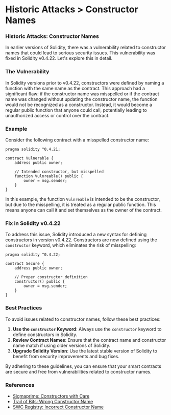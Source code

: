 # Historic Attacks > Constructor Names

### Historic Attacks: Constructor Names

In earlier versions of Solidity, there was a vulnerability related to constructor names that could lead to serious security issues. This vulnerability was fixed in Solidity v0.4.22. Let's explore this in detail.

### The Vulnerability

In Solidity versions prior to v0.4.22, constructors were defined by naming a function with the same name as the contract. This approach had a significant flaw: if the constructor name was misspelled or if the contract name was changed without updating the constructor name, the function would not be recognized as a constructor. Instead, it would become a regular public function that anyone could call, potentially leading to unauthorized access or control over the contract.

### Example

Consider the following contract with a misspelled constructor name:

```solidity
pragma solidity ^0.4.21;

contract Vulnerable {
    address public owner;

    // Intended constructor, but misspelled
    function Vulnreable() public {
        owner = msg.sender;
    }
}
```

In this example, the function `Vulnreable` is intended to be the constructor, but due to the misspelling, it is treated as a regular public function. This means anyone can call it and set themselves as the owner of the contract.

### Fix in Solidity v0.4.22

To address this issue, Solidity introduced a new syntax for defining constructors in version v0.4.22. Constructors are now defined using the `constructor` keyword, which eliminates the risk of misspelling:

```solidity
pragma solidity ^0.4.22;

contract Secure {
    address public owner;

    // Proper constructor definition
    constructor() public {
        owner = msg.sender;
    }
}
```


### Best Practices

To avoid issues related to constructor names, follow these best practices:

1. **Use the `constructor` Keyword**: Always use the `constructor` keyword to define constructors in Solidity.
2. **Review Contract Names**: Ensure that the contract name and constructor name match if using older versions of Solidity.
3. **Upgrade Solidity Version**: Use the latest stable version of Solidity to benefit from security improvements and bug fixes.

By adhering to these guidelines, you can ensure that your smart contracts are secure and free from vulnerabilities related to constructor names.



### References

-   [Sigmaprime: Constructors with Care](https://blog.sigmaprime.io/solidity-security.html#constructors)
-   [Trail of Bits: Wrong Constructor Name](https://github.com/crytic/not-so-smart-contracts/tree/master/wrong_constructor_name)
-   [SWC Registry: Incorrect Constructor Name](https://smartcontractsecurity.github.io/SWC-registry/docs/SWC-118)